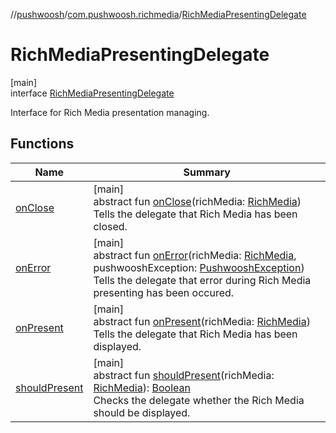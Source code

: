 //[pushwoosh](../../../index.md)/[com.pushwoosh.richmedia](../index.md)/[RichMediaPresentingDelegate](index.md)

# RichMediaPresentingDelegate

[main]\
interface [RichMediaPresentingDelegate](index.md)

Interface for Rich Media presentation managing.

## Functions

| Name | Summary |
|---|---|
| [onClose](on-close.md) | [main]<br>abstract fun [onClose](on-close.md)(richMedia: [RichMedia](../-rich-media/index.md))<br>Tells the delegate that Rich Media has been closed. |
| [onError](on-error.md) | [main]<br>abstract fun [onError](on-error.md)(richMedia: [RichMedia](../-rich-media/index.md), pushwooshException: [PushwooshException](../../com.pushwoosh.exception/-pushwoosh-exception/index.md))<br>Tells the delegate that error during Rich Media presenting has been occured. |
| [onPresent](on-present.md) | [main]<br>abstract fun [onPresent](on-present.md)(richMedia: [RichMedia](../-rich-media/index.md))<br>Tells the delegate that Rich Media has been displayed. |
| [shouldPresent](should-present.md) | [main]<br>abstract fun [shouldPresent](should-present.md)(richMedia: [RichMedia](../-rich-media/index.md)): [Boolean](https://kotlinlang.org/api/latest/jvm/stdlib/kotlin-stdlib/kotlin/-boolean/index.html)<br>Checks the delegate whether the Rich Media should be displayed. |
